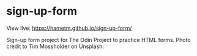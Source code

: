 # sign-up-form
View live: https://hametm.github.io/sign-up-form/

Sign-up form project for The Odin Project to practice HTML forms. Photo credit to Tim Mossholder on Unsplash.